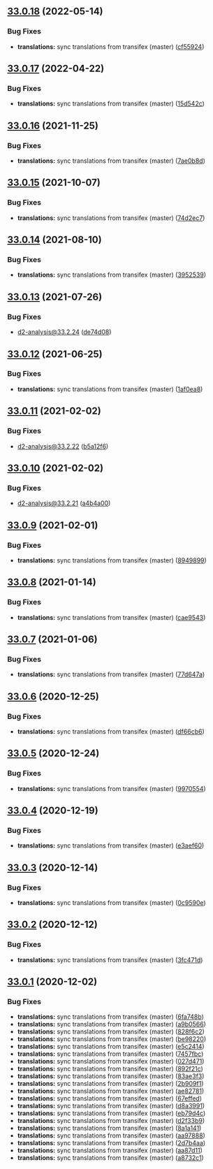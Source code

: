 ## [33.0.18](https://github.com/dhis2/pivot-tables-app/compare/v33.0.17...v33.0.18) (2022-05-14)


### Bug Fixes

* **translations:** sync translations from transifex (master) ([cf55924](https://github.com/dhis2/pivot-tables-app/commit/cf559243ceba269b5f07c854cac4dbe720a6395b))

## [33.0.17](https://github.com/dhis2/pivot-tables-app/compare/v33.0.16...v33.0.17) (2022-04-22)


### Bug Fixes

* **translations:** sync translations from transifex (master) ([15d542c](https://github.com/dhis2/pivot-tables-app/commit/15d542c1979ca1e8e5d2f51324f5d7944d8e78a3))

## [33.0.16](https://github.com/dhis2/pivot-tables-app/compare/v33.0.15...v33.0.16) (2021-11-25)


### Bug Fixes

* **translations:** sync translations from transifex (master) ([7ae0b8d](https://github.com/dhis2/pivot-tables-app/commit/7ae0b8d4597e8ab09d9decb3e3ad50c571da631b))

## [33.0.15](https://github.com/dhis2/pivot-tables-app/compare/v33.0.14...v33.0.15) (2021-10-07)


### Bug Fixes

* **translations:** sync translations from transifex (master) ([74d2ec7](https://github.com/dhis2/pivot-tables-app/commit/74d2ec708cee2f60c93825db9d042fd5111b6578))

## [33.0.14](https://github.com/dhis2/pivot-tables-app/compare/v33.0.13...v33.0.14) (2021-08-10)


### Bug Fixes

* **translations:** sync translations from transifex (master) ([3952539](https://github.com/dhis2/pivot-tables-app/commit/395253972e1ce5f50df7a9b992fd25a69c91a3b6))

## [33.0.13](https://github.com/dhis2/pivot-tables-app/compare/v33.0.12...v33.0.13) (2021-07-26)


### Bug Fixes

* d2-analysis@33.2.24 ([de74d08](https://github.com/dhis2/pivot-tables-app/commit/de74d088124b5312b48ab9c4e89f80ee1d00a057))

## [33.0.12](https://github.com/dhis2/pivot-tables-app/compare/v33.0.11...v33.0.12) (2021-06-25)


### Bug Fixes

* **translations:** sync translations from transifex (master) ([1af0ea8](https://github.com/dhis2/pivot-tables-app/commit/1af0ea86a15dd60c9727e4a5cfc806df660d1dd1))

## [33.0.11](https://github.com/dhis2/pivot-tables-app/compare/v33.0.10...v33.0.11) (2021-02-02)


### Bug Fixes

* d2-analysis@33.2.22 ([b5a12f6](https://github.com/dhis2/pivot-tables-app/commit/b5a12f6466e2abdcda8bc304ffe4e760fb8a74f9))

## [33.0.10](https://github.com/dhis2/pivot-tables-app/compare/v33.0.9...v33.0.10) (2021-02-02)


### Bug Fixes

* d2-analysis@33.2.21 ([a4b4a00](https://github.com/dhis2/pivot-tables-app/commit/a4b4a00662e3a4cb485dd3f715ca68ccb110ab97))

## [33.0.9](https://github.com/dhis2/pivot-tables-app/compare/v33.0.8...v33.0.9) (2021-02-01)


### Bug Fixes

* **translations:** sync translations from transifex (master) ([8949899](https://github.com/dhis2/pivot-tables-app/commit/8949899f681076649a7dda101af1d261e9855f0a))

## [33.0.8](https://github.com/dhis2/pivot-tables-app/compare/v33.0.7...v33.0.8) (2021-01-14)


### Bug Fixes

* **translations:** sync translations from transifex (master) ([cae9543](https://github.com/dhis2/pivot-tables-app/commit/cae9543c56b91efbddffab2d3001ef9b3390f32d))

## [33.0.7](https://github.com/dhis2/pivot-tables-app/compare/v33.0.6...v33.0.7) (2021-01-06)


### Bug Fixes

* **translations:** sync translations from transifex (master) ([77d647a](https://github.com/dhis2/pivot-tables-app/commit/77d647aff1626930b49520f32db066e71a54a1ec))

## [33.0.6](https://github.com/dhis2/pivot-tables-app/compare/v33.0.5...v33.0.6) (2020-12-25)


### Bug Fixes

* **translations:** sync translations from transifex (master) ([df66cb6](https://github.com/dhis2/pivot-tables-app/commit/df66cb6abab89706c3bb2c19537e54975cd83458))

## [33.0.5](https://github.com/dhis2/pivot-tables-app/compare/v33.0.4...v33.0.5) (2020-12-24)


### Bug Fixes

* **translations:** sync translations from transifex (master) ([9970554](https://github.com/dhis2/pivot-tables-app/commit/9970554e91e16d9791be60c9668eed07704da9a2))

## [33.0.4](https://github.com/dhis2/pivot-tables-app/compare/v33.0.3...v33.0.4) (2020-12-19)


### Bug Fixes

* **translations:** sync translations from transifex (master) ([e3aef60](https://github.com/dhis2/pivot-tables-app/commit/e3aef6040f9006784020f8c0eec1446c57b5f607))

## [33.0.3](https://github.com/dhis2/pivot-tables-app/compare/v33.0.2...v33.0.3) (2020-12-14)


### Bug Fixes

* **translations:** sync translations from transifex (master) ([0c9590e](https://github.com/dhis2/pivot-tables-app/commit/0c9590ec5e2e9d7c8b4778de14e411e6700ed3bd))

## [33.0.2](https://github.com/dhis2/pivot-tables-app/compare/v33.0.1...v33.0.2) (2020-12-12)


### Bug Fixes

* **translations:** sync translations from transifex (master) ([3fc471d](https://github.com/dhis2/pivot-tables-app/commit/3fc471d15b0ce235c28bb4459853c684b7aba934))

## [33.0.1](https://github.com/dhis2/pivot-tables-app/compare/v33.0.0...v33.0.1) (2020-12-02)


### Bug Fixes

* **translations:** sync translations from transifex (master) ([6fa748b](https://github.com/dhis2/pivot-tables-app/commit/6fa748b134d2f9d803178bd664692051dd05742d))
* **translations:** sync translations from transifex (master) ([a9b0566](https://github.com/dhis2/pivot-tables-app/commit/a9b0566f0d2ef06507d6a106a9b8937f2f6b44ae))
* **translations:** sync translations from transifex (master) ([828f6c2](https://github.com/dhis2/pivot-tables-app/commit/828f6c20e79b093b8fc1d51b819f14e6f8bda75e))
* **translations:** sync translations from transifex (master) ([be98220](https://github.com/dhis2/pivot-tables-app/commit/be9822040e372cd202b4edcb6dd2567d9e729266))
* **translations:** sync translations from transifex (master) ([e5c2414](https://github.com/dhis2/pivot-tables-app/commit/e5c2414b52bf61daf59a0438e85673155fed84f4))
* **translations:** sync translations from transifex (master) ([7457fbc](https://github.com/dhis2/pivot-tables-app/commit/7457fbc10f50ed49a6a41b28b1c6ff2139f82e1a))
* **translations:** sync translations from transifex (master) ([027d471](https://github.com/dhis2/pivot-tables-app/commit/027d47195b0107db32c7c4b4129f6bfd2025afcb))
* **translations:** sync translations from transifex (master) ([892f21c](https://github.com/dhis2/pivot-tables-app/commit/892f21cea74e3f87fa8956d86320551d3ed72d72))
* **translations:** sync translations from transifex (master) ([83ae3f3](https://github.com/dhis2/pivot-tables-app/commit/83ae3f338fcc5c3af80026f6833b9a5a5e46a8ff))
* **translations:** sync translations from transifex (master) ([2b909f1](https://github.com/dhis2/pivot-tables-app/commit/2b909f1433dc65a3a0966c20ca5e1d8deb77669d))
* **translations:** sync translations from transifex (master) ([ae82781](https://github.com/dhis2/pivot-tables-app/commit/ae82781ec05288c10e10b07c90afce046cfd5415))
* **translations:** sync translations from transifex (master) ([67effed](https://github.com/dhis2/pivot-tables-app/commit/67effeddec2b9d0762c51633c05d61e57c903cde))
* **translations:** sync translations from transifex (master) ([d8a3991](https://github.com/dhis2/pivot-tables-app/commit/d8a3991b7065f28905a091db7d6fd0beee58f90a))
* **translations:** sync translations from transifex (master) ([eb79d4c](https://github.com/dhis2/pivot-tables-app/commit/eb79d4c508ef6709745b9d600cebca08d9852dcc))
* **translations:** sync translations from transifex (master) ([d2f33b9](https://github.com/dhis2/pivot-tables-app/commit/d2f33b91e1882b7f9f733340d6cb4c7eda87eb02))
* **translations:** sync translations from transifex (master) ([8a1a141](https://github.com/dhis2/pivot-tables-app/commit/8a1a141011d542d4090f2aa87fea2833ce9f99b7))
* **translations:** sync translations from transifex (master) ([aa97888](https://github.com/dhis2/pivot-tables-app/commit/aa97888cf8ae8fb9b9bdb822d0f73adda608793e))
* **translations:** sync translations from transifex (master) ([2d7b4aa](https://github.com/dhis2/pivot-tables-app/commit/2d7b4aaf35667a2ece6106efb6ac52e0de9bf0d8))
* **translations:** sync translations from transifex (master) ([aa87d11](https://github.com/dhis2/pivot-tables-app/commit/aa87d11b49da0103f20ae455350214c142b04d97))
* **translations:** sync translations from transifex (master) ([a8732c1](https://github.com/dhis2/pivot-tables-app/commit/a8732c123465be06bd3dade707018adb06e8271d))
